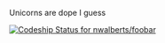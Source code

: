Unicorns are dope I guess

[ ![Codeship Status for nwalberts/foobar](https://app.codeship.com/projects/42a3abf0-b843-0136-ddc6-2e4fff0cab8c/status?branch=master)](https://app.codeship.com/projects/311907)
